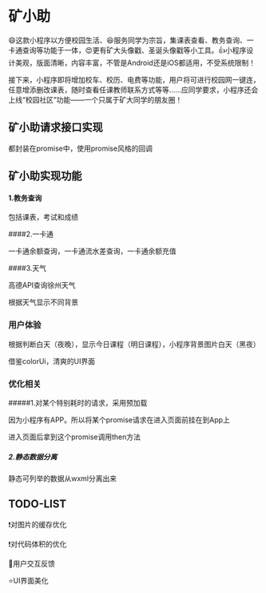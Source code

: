 # 矿小助

:smile:这款小程序以方便校园生活、:laughing:服务同学为宗旨，集课表查看、教务查询、一卡通查询等功能于一体，:heart_eyes:更有矿大头像戳、圣诞头像戳等小工具。:+1:小程序设计美观，版面清晰，内容丰富，不管是Android还是iOS都适用，不受系统限制！



接下来，小程序即将增加校车、校历、电费等功能，用户将可进行校园网一键连，任意增添删改课表，随时查看任课教师联系方式等等……应同学要求，小程序还会上线“校园社区”功能——一个只属于矿大同学的朋友圈！

## 矿小助请求接口实现

都封装在promise中，使用promise风格的回调

## 矿小助实现功能

#### 1.教务查询

包括课表，考试和成绩

####2.一卡通

一卡通余额查询，一卡通流水差查询，一卡通余额充值

####3.天气

高德API查询徐州天气

根据天气显示不同背景

### 用户体验

根据判断白天（夜晚），显示今日课程（明日课程），小程序背景图片白天（黑夜）

借鉴colorUi，清爽的UI界面

### 优化相关

#####1.对某个特别耗时的请求，采用预加载

因为小程序有APP。所以将某个promise请求在进入页面前挂在到App上

进入页面后拿到这个promise调用then方法

##### 2.静态数据分离

静态可列举的数据从wxml分离出来

## TODO-LIST

:exclamation:对图片的缓存优化

:exclamation:对代码体积的优化

:nail_care:用户交互反馈

:star:UI界面美化


